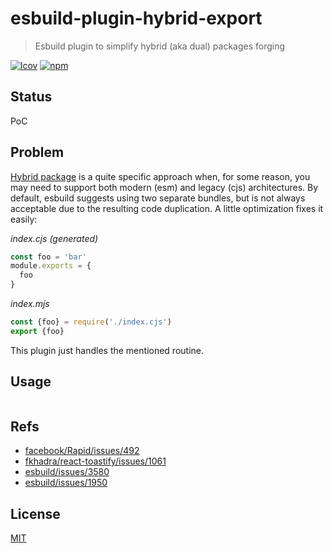 # esbuild-plugin-hybrid-export
> Esbuild plugin to simplify hybrid (aka dual) packages forging

[![lcov](https://img.shields.io/badge/dynamic/json?url=https%3A%2F%2Fgithub.com%2Fantongolub%2Fmisc%2Freleases%2Fdownload%2Flcov%2Flcov-sum.json&query=%24.scopes.packages_esbuild_plugin_hybrid_export.max&label=lcov&color=brightgreen)](https://github.com/antongolub/misc/releases/download/lcov/lcov.info)
[![npm](https://img.shields.io/npm/v/esbuild-plugin-hybrid-export.svg?&color=white)](https://www.npmjs.com/package/esbuild-plugin-hybrid-export)

## Status
PoC

## Problem
[Hybrid package](https://2ality.com/2019/10/hybrid-npm-packages.html) is a quite specific approach when, for some reason, you may need to support both modern (esm) and legacy (cjs) architectures.
By default, esbuild suggests using two separate bundles, but is not always acceptable due to the resulting code duplication. A little optimization fixes it easily:

_index.cjs (generated)_
```ts
const foo = 'bar'
module.exports = {
  foo
}
```
_index.mjs_
```ts
const {foo} = require('./index.cjs')
export {foo}
```
This plugin just handles the mentioned routine.

## Usage

```ts
```

## Refs
* [facebook/Rapid/issues/492](https://github.com/facebook/Rapid/issues/492)
* [fkhadra/react-toastify/issues/1061](https://github.com/fkhadra/react-toastify/issues/1061)
* [esbuild/issues/3580](https://github.com/evanw/esbuild/issues/3580)
* [esbuild/issues/1950](https://github.com/evanw/esbuild/issues/1950)

## License
[MIT](./LICENSE)

